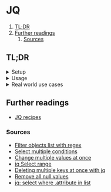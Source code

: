 # JQ

1. [TL;DR](#tldr)
1. [Further readings](#further-readings)
   1. [Sources](#sources)

## TL;DR

<details>
  <summary>Setup</summary>

```sh
brew install 'jq'
docker pull 'ghcr.io/jqlang/jq'
```

</details>

<details>
  <summary>Usage</summary>

```sh
# Only list keys.
jq 'keys' 'file.json'
docker run --rm -i 'ghcr.io/jqlang/jq' 'keys' 'file.json'

# Sort all the keys.
jq --sort-keys '.' 'input.json' > 'output.json'
jq --sort-keys '.' 'file.json' | sponge 'file.json'

# Avoid failure due to possibly missing keys.
# Notice the postfix operator '?'.
jq '.spec.template.spec.containers[]?.env?' 'manifest.kube.json'

# Add elements to lists.
jq '.orchestrators += [{"orchestratorVersion": "1.24.9"}]'
jq --arg 'REGION' "${AWS_REGION}" \
  '.spec.template.spec.containers[]?.env? += [{name: "AWS_REGION", value: $REGION}]' \
  '/tmp/service.kube.json'
yq -iy '.resources+=["awx.yaml"]' 'kustomization.yaml'

# Delete keys from objects.
jq 'del(.items[].spec.clusterIP)' '/tmp/service.kube.json'
jq 'del(.country, .number, .language)' …
# Remember ranges are **exclusive** of the end index.
jq 'del(.[0,1,2])' …
jq 'del(.[0:3])' …

# Remove all null values.
jq 'del(..|nulls)' …
jq 'del(recurse(.[]?;true)|select(. == null))' …

# Print objects as 'key [space] "value"' pairs.
jq -r 'to_entries[] | "\(.key) \"\(.value)\""' 'file.json'

# Change the value of single keys.
jq '.extensionsGallery | .serviceUrl |= "https://marketplace.visualstudio.com/_apis/public/gallery"' \
  '/usr/lib/code/product.json'
jq --arg 'NAMESPACE' "$NAMESPACE" \
  '.spec.template.spec.containers[]?.env[]? |= {
    "name": .name,
    "value": (if .name == "KUBERNETES_NAMESPACE" then $NAMESPACE else .value end)
  }' \
  '/tmp/service.kube.json'

# Change the value of multiple keys at once.
jq '.extensionsGallery
    | .serviceUrl = "https://marketplace.visualstudio.com/_apis/public/gallery"
    | .cacheUrl = "https://vscode.blob.core.windows.net/gallery/index"
    | .itemUrl = "https://marketplace.visualstudio.com/items"' \
  '/usr/lib/code/product.json'
jq '.extensionsGallery + {
      serviceUrl: "https://marketplace.visualstudio.com/_apis/public/gallery",
      cacheUrl: "https://vscode.blob.core.windows.net/gallery/index",
      itemUrl: "https://marketplace.visualstudio.com/items"
    }' '/usr/lib/code/product.json'

# Merge objects from 2 files
jq '.[0] * .[1]' '1.json' '2.json'

# Only show ('select'ed) elements which specific attribute's value is in a list.
jq '.[]|select(.PrivateIpAddress|IN("172.31.6.209","172.31.6.229"))|.PrivateDnsName' '-'

# Add elements from arrays with the same name from other files.
jq '.rules=([input.rules]|flatten)' 'starting-rule-set.json' 'ending-rule-set.json'
jq '.rules=([inputs.rules]|flatten)' 'starting-rule-set.json' 'parts'/*'.json'

# Put specific keys on top.
jq '.objects = [(.objects[] as $in | {type,name,id} + $in)]' 'prod/dataPipeline_deviceLocationConversion_prod.json'
```

</details>

<details>
  <summary>Real world use cases</summary>

```sh
# Convert Enpass' JSON export to a YAML file
jq '.items[] | {title, fields} | .title + ":", (.fields[] | select(.value != "") | "  " + .label + ": " + .value)' \
  'test.json' -cr

# Refactor an AWS DataPipeline definition.
jq --sort-keys '.' datapipeline.json > '/tmp/sorted.json' \
&& jq '.objects = [(.objects[] as $in | {type,name,id} + $in | with_entries(select(.value != null)))]' \
    '/tmp/sorted.json' > '/tmp/reordered.json' \
&& mv '/tmp/reordered.json' 'datapipeline.json'

# Extract the value of elements with specific keys.
kubectl get pods -o 'yaml' \
| yq -y '
    .items[]
    | select(.metadata.name | test("^runner-.*"))
    | select(.spec.tolerations[].key == "component" and .spec.tolerations[].value == "big-runner")
    | .spec.nodeSelector, .spec.tolerations' \
    -

# Recursively find all the properties whose key is 'errors' whether it exists or not.
# '..' unrolls the object, '?' checks for the value or returns null, and 'select(.)' is like a filter on truthy values.
jq '[.. | .errors?[0] | select(.) ]' '/tmp/helm.template.out.json'

# Find all images in a helm chart explicitly or implicitly using the tag 'latest'.
helm template 'chartName' \
| yq -r '
    ..
    | .image?
    | select(.)
    | select(.|test(".*:.*")|not), select(.|test(".*:$")), select(.|test(".*:latest"))' \
    '-'

# Check that the 'backend.url key' in a 'Pulumi.yaml' file is not 'file://' and fail otherwise.
yq -e '(.backend.url|test("^file://")?)|not' 'Pulumi.yaml'
```

</details>

## Further readings

- [JQ recipes]

[jq recipes]: https://remysharp.com/drafts/jq-recipes

### Sources

- [Filter objects list with regex]
- [Select multiple conditions]
- [Change multiple values at once]
- [jq Select range]
- [Deleting multiple keys at once with jq]
- [Remove all null values]
- [jq: select where .attribute in list]

<!--
  Reference
  ═╬═Time══
  -->

<!-- Others -->
[change multiple values at once]: https://stackoverflow.com/questions/47355901/jq-change-multiple-values#47357956
[deleting multiple keys at once with jq]: https://stackoverflow.com/questions/36227245/deleting-multiple-keys-at-once-with-jq
[filter objects list with regex]: https://til.hashrocket.com/posts/uv0bjiokwk-use-jq-to-filter-objects-list-with-regex
[jq select range]: https://stackoverflow.com/questions/45548604/jq-select-range
[jq: select where .attribute in list]: https://stackoverflow.com/questions/50750688/jq-select-where-attribute-in-list
[remove all null values]: https://stackoverflow.com/questions/39500608/remove-all-null-values
[select multiple conditions]: https://stackoverflow.com/questions/33057420/jq-select-multiple-conditions#33059058
